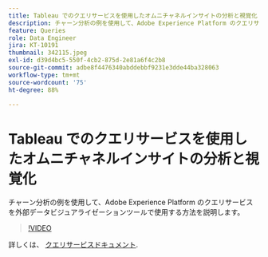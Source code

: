 ```yaml
---
title: Tableau でのクエリサービスを使用したオムニチャネルインサイトの分析と視覚化
description: チャーン分析の例を使用して、Adobe Experience Platform のクエリサービスを外部データビジュアライゼーションツールで使用する方法を説明します。
feature: Queries
role: Data Engineer
jira: KT-10191
thumbnail: 342115.jpeg
exl-id: d39d4bc5-550f-4cb2-875d-2e81a6f4c2b8
source-git-commit: adbe8f4476340abddebbf9231e3dde44ba328063
workflow-type: tm+mt
source-wordcount: '75'
ht-degree: 88%

---
```


# Tableau でのクエリサービスを使用したオムニチャネルインサイトの分析と視覚化

チャーン分析の例を使用して、Adobe Experience Platform のクエリサービスを外部データビジュアライゼーションツールで使用する方法を説明します。

>[!VIDEO](https://video.tv.adobe.com/v/342115?quality=12&learn=on)

詳しくは、 [クエリサービスドキュメント](https://experienceleague.adobe.com/docs/experience-platform/query/home.html?lang=ja).
